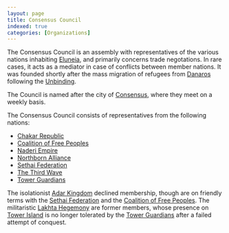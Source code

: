 ```yaml
---
layout: page
title: Consensus Council
indexed: true
categories: [Organizations]
---
```

The Consensus Council is an assembly with representatives of the various nations inhabiting [Eluneia](/locations/eluneia), and
primarily concerns trade negotations. In rare cases, it acts as a mediator in case of conflicts between member nations. It was founded
shortly after the mass migration of refugees from [Danaros](/locations/danaros) following the [Unbinding](/history/the-unbinding).

The Council is named after the city of [Consensus](/locations/consensus), where they meet on a weekly basis.

The Consensus Council consists of representatives from the following nations:

* [Chakar Republic](/nations/chakar_republic)
* [Coalition of Free Peoples](/nations/coalition_of_free_peoples)
* [Naderi Empire](/nations/naderi_empire)
* [Northborn Alliance](/nations/northborn_alliance)
* [Sethai Federation](/nations/sethai_federation)
* [The Third Wave](/nations/third_wave)
* [Tower Guardians](/nations/tower_guardians)

The isolationist [Adar Kingdom](/nations/adar_kingdom) declined membership, though are on friendly 
terms with the [Sethai Federation](/nations/sethai_federation) and the [Coalition of Free Peoples](/nations/coalition_of_free_peoples).
The militaristic [Lakhta Hegemony](/nations/lakhta_hegemony) are former members, whose presence on [Tower Island](/locations/tower_island) is no longer tolerated by
the [Tower Guardians](/nations/tower_guardians) after a failed attempt of conquest.
